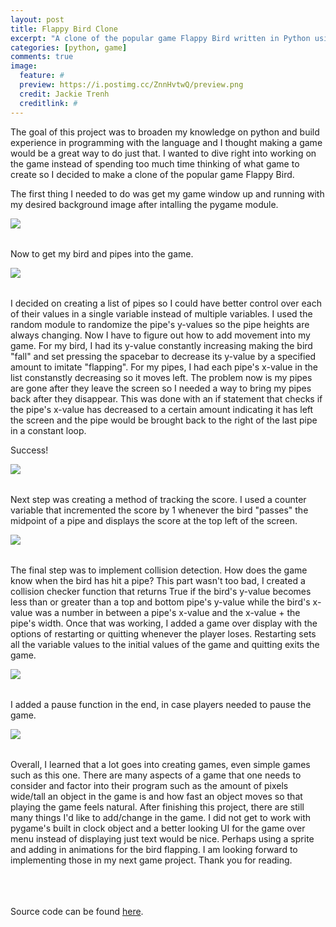 ```yaml
---
layout: post
title: Flappy Bird Clone
excerpt: "A clone of the popular game Flappy Bird written in Python using the pygame module"
categories: [python, game]
comments: true
image:
  feature: #
  preview: https://i.postimg.cc/ZnnHvtwQ/preview.png
  credit: Jackie Trenh
  creditlink: #
---
```


The goal of this project was to broaden my knowledge on python and build experience in programming with the language and I thought making a game would be a great way to do just that. I wanted to dive right into working on the game instead of spending too much time thinking of what game to create so I decided to make a clone of the popular game Flappy Bird.

The first thing I needed to do was get my game window up and running with my desired background image after intalling the pygame module.

<img align="left" src="https://i.postimg.cc/L6tHFbfF/bgd.png">
<br clear="all" /><br clear="all" />

Now to get my bird and pipes into the game.

<img align="left" src="https://i.postimg.cc/05fstwq9/birdpipes.png">
<br clear="all" /><br clear="all" />

I decided on creating a list of pipes so I could have better control over each of their values in a single variable instead of multiple variables. I used the random module to randomize the pipe's y-values so the pipe heights are always changing. Now I have to figure out how to add movement into my game. For my bird, I had its y-value constantly increasing making the bird "fall" and set pressing the spacebar to decrease its y-value by a specified amount to imitate "flapping". For my pipes, I had each pipe's x-value in the list constanstly decreasing so it moves left. The problem now is my pipes are gone after they leave the screen so I needed a way to bring my pipes back after they disappear. This was done with an if statement that checks if the pipe's x-value has decreased to a certain amount indicating it has left the screen and the pipe would be brought back to the right of the last pipe in a constant loop.

Success!

<img align="left" src="https://i.postimg.cc/J4bgPyHR/looppipes.png">
<br clear="all" /><br clear="all" />

Next step was creating a method of tracking the score. I used a counter variable that incremented the score by 1 whenever the bird "passes" the midpoint of a pipe and displays the score at the top left of the screen.

<img align="left" src="https://i.postimg.cc/q7B1H380/gameplay.png">
<br clear="all" /><br clear="all" />

The final step was to implement collision detection. How does the game know when the bird has hit a pipe? This part wasn't too bad, I created a collision checker function that returns True if the bird's y-value becomes less than or greater than a top and bottom pipe's y-value while the bird's x-value was a number in between a pipe's x-value and the x-value + the pipe's width. Once that was working, I added a game over display with the options of restarting or quitting whenever the player loses. Restarting sets all the variable values to the initial values of the game and quitting exits the game.

<img align="left" src="https://i.postimg.cc/q7YyDhw1/gameover.png">
<br clear="all" /><br clear="all" />

I added a pause function in the end, in case players needed to pause the game.

<img align="left" src="https://i.postimg.cc/QxkgNMNM/paused.png">
<br clear="all" /><br clear="all" />


Overall, I learned that a lot goes into creating games, even simple games such as this one. There are many aspects of a game that one needs to consider and factor into their program such as the amount of pixels wide/tall an object in the game is and how fast an object moves so that playing the game feels natural. After finishing this project, there are still many things I'd like to add/change in the game. I did not get to work with pygame's built in clock object and a better looking UI for the game over menu instead of displaying just text would be nice. Perhaps using a sprite and adding in animations for the bird flapping. I am looking forward to implementing those in my next game project. Thank you for reading.

<br clear="all" /><br clear="all" /><br clear="all" />
Source code can be found <a href="https://github.com/jt96/flappy_bird_clone">here</a>.
